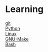 # Learning

[git](https://github.com/narayan-pradhan/Learning/tree/search%26find/git)<br/>
[Python](https://github.com/narayan-pradhan/Learning/tree/search%26find/Python)<br/>
[Linux](https://github.com/narayan-pradhan/Learning/tree/search%26find/Linux)<br/>
[GNU-Make](https://github.com/narayan-pradhan/Learning/tree/search%26find/GNU-make)<br/>
[Bash](https://github.com/narayan-pradhan/Learning/tree/search%26find/Bash)<br/>
